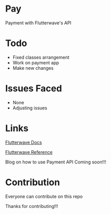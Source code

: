 # Pay
Payment with Flutterwave's API

# Todo

* Fixed classes arrangement
* Work on payment app
* Make new changes

# Issues Faced

* None
* Adjusting issues

# Links

[Flutterwave Docs](https://developer.flutterwave.com/docs/transfers)


[Flutterwave Reference](https://developer.flutterwave.com/reference#create-a-transfer)

Blog on how to use Payment API Coming soon!!!

# Contribution

Everyone can contribute on this repo

Thanks for contributing!!!
